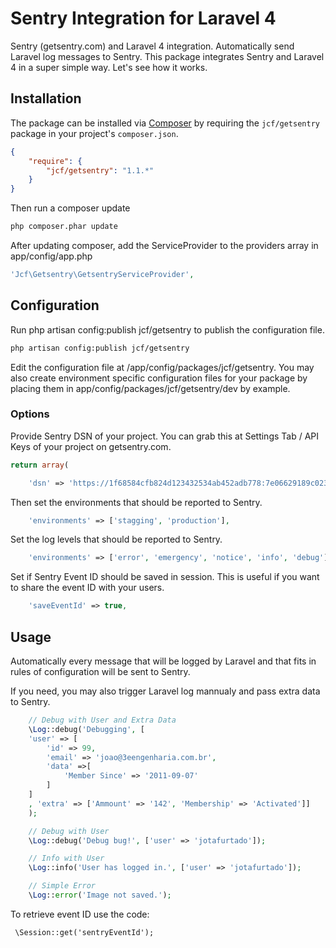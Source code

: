 # Sentry Integration for Laravel 4

Sentry (getsentry.com) and Laravel 4 integration.
Automatically send Laravel log messages to Sentry. This package integrates Sentry and Laravel 4 in a super simple way. Let's see how it works.

## Installation

The package can be installed via [Composer](http://getcomposer.org) by requiring the
`jcf/getsentry` package in your project's `composer.json`.

```json
{
    "require": {
        "jcf/getsentry": "1.1.*"
    }
}
```

Then run a composer update
```sh
php composer.phar update
```

After updating composer, add the ServiceProvider to the providers array in app/config/app.php

```php
'Jcf\Getsentry\GetsentryServiceProvider',
```

## Configuration

Run php artisan config:publish jcf/getsentry to publish the configuration file.

```sh
php artisan config:publish jcf/getsentry
```

Edit the configuration file at /app/config/packages/jcf/getsentry. You may also create environment specific configuration files for your package by placing them in app/config/packages/jcf/getsentry/dev by example.

### Options

Provide Sentry DSN of your project. You can grab this at Settings Tab / API Keys of your project on getsentry.com.

```php
return array(

    'dsn' => 'https://1f68584cfb824d123432534ab452adb778:7e06629189c02355bd2b928881a4c1f1@app.getsentry.com/26241',
```

Then set the environments that should be reported to Sentry.
```php
    'environments' => ['stagging', 'production'],
```

Set the log levels that should be reported to Sentry.
```php
    'environments' => ['error', 'emergency', 'notice', 'info', 'debug'],
```

Set if Sentry Event ID should be saved in session. This is useful if you want to share the event ID with your users.
```php
    'saveEventId' => true,
```

## Usage
Automatically every message that will be logged by Laravel and that fits in rules of configuration will be sent to Sentry.

If you need, you may also trigger Laravel log mannualy and pass extra data to Sentry.

```php
	// Debug with User and Extra Data
    \Log::debug('Debugging', [
	'user' => [
		'id' => 99,
		'email' => 'joao@3eengenharia.com.br',
		'data' =>[
			'Member Since' => '2011-09-07'
		]
	]
	, 'extra' => ['Ammount' => '142', 'Membership' => 'Activated']]
    );

    // Debug with User
    \Log::debug('Debug bug!', ['user' => 'jotafurtado']);

    // Info with User
    \Log::info('User has logged in.', ['user' => 'jotafurtado']);

    // Simple Error
    \Log::error('Image not saved.');
```

To retrieve event ID use the code:

```
 \Session::get('sentryEventId');
```
